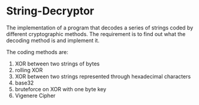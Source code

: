 # String-Decryptor
The implementation of a program that decodes a series of strings coded by different cryptographic methods.
The requirement is to find out what the decoding method is and implement it.

The coding methods are:

1. XOR between two strings of bytes
2. rolling XOR
3. XOR between two strings represented through hexadecimal characters
4. base32
5. bruteforce on XOR with one byte key
6. Vigenere Cipher
